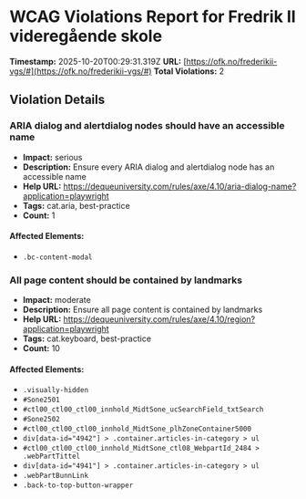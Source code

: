 # WCAG Violations Report for Fredrik II videregående skole

**Timestamp:** 2025-10-20T00:29:31.319Z
**URL:** [https://ofk.no/frederikii-vgs/#](https://ofk.no/frederikii-vgs/#)
**Total Violations:** 2

## Violation Details

### ARIA dialog and alertdialog nodes should have an accessible name

- **Impact:** serious
- **Description:** Ensure every ARIA dialog and alertdialog node has an accessible name
- **Help URL:** https://dequeuniversity.com/rules/axe/4.10/aria-dialog-name?application=playwright
- **Tags:** cat.aria, best-practice
- **Count:** 1

#### Affected Elements:

- `.bc-content-modal`

### All page content should be contained by landmarks

- **Impact:** moderate
- **Description:** Ensure all page content is contained by landmarks
- **Help URL:** https://dequeuniversity.com/rules/axe/4.10/region?application=playwright
- **Tags:** cat.keyboard, best-practice
- **Count:** 10

#### Affected Elements:

- `.visually-hidden`
- `#Sone2501`
- `#ctl00_ctl00_ctl00_innhold_MidtSone_ucSearchField_txtSearch`
- `#Sone2502`
- `#ctl00_ctl00_ctl00_innhold_MidtSone_plhZoneContainer5000`
- `div[data-id="4942"] > .container.articles-in-category > ul`
- `#ctl00_ctl00_ctl00_innhold_MidtSone_ctl08_WebpartId_2484 > .webPartTittel`
- `div[data-id="4941"] > .container.articles-in-category > ul`
- `.webPartBunnLink`
- `.back-to-top-button-wrapper`
